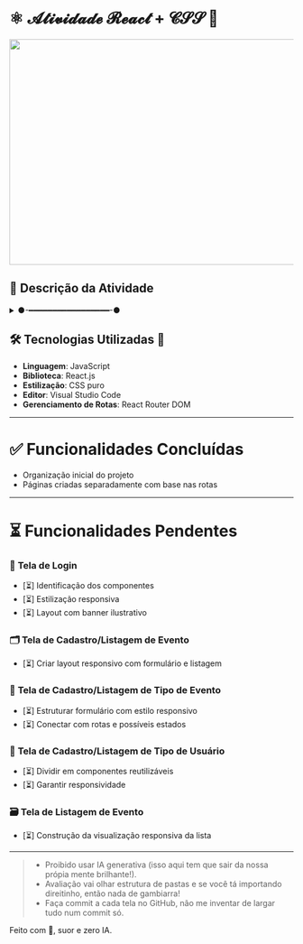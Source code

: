 # ⚛️ 𝓐𝓽𝓲𝓿𝓲𝓭𝓪𝓭𝓮 𝓡𝓮𝓪𝓬𝓽 + 𝓒𝓢𝓢 🎨

<img src="https://media4.giphy.com/media/v1.Y2lkPTc5MGI3NjExaXVueWtzdDhoYTFna3VpZHV6dHg5ZHpyNTg2bmxyZncyOTc3N3c2ciZlcD12MV9pbnRlcm5hbF9naWZfYnlfaWQmY3Q9Zw/dG409h7exW9Doaq9Oc/giphy.gif" width="900" height="400" />

## 💬 **Descrição da Atividade**
<details>
  <summary>
  ●-━━━━━━━━━━━━━━━━━-●
  </summary>
  ❝ Projeto focado na criação de várias telas com React e CSS responsivo, incluindo login, cadastro de eventos e usuários, tudo isso bem separadinho nos componentes. ❞  
  <br>
</details>

## 🛠️ **Tecnologias Utilizadas** 🔧
- **Linguagem**: JavaScript  
- **Biblioteca**: React.js  
- **Estilização**: CSS puro  
- **Editor**: Visual Studio Code  
- **Gerenciamento de Rotas**: React Router DOM  

---

# ✅ **Funcionalidades Concluídas**

- Organização inicial do projeto  
- Páginas criadas separadamente com base nas rotas  

---

# ⏳ **Funcionalidades Pendentes**

### 🛂 **Tela de Login**
- [⏳] Identificação dos componentes  
- [⏳] Estilização responsiva  
- [⏳] Layout com banner ilustrativo  

### 🗂️ **Tela de Cadastro/Listagem de Evento**
- [⏳] Criar layout responsivo com formulário e listagem

### 🧩 **Tela de Cadastro/Listagem de Tipo de Evento**
- [⏳] Estruturar formulário com estilo responsivo  
- [⏳] Conectar com rotas e possíveis estados

### 👥 **Tela de Cadastro/Listagem de Tipo de Usuário**
- [⏳] Dividir em componentes reutilizáveis  
- [⏳] Garantir responsividade

### 🗃️ **Tela de Listagem de Evento**
- [⏳] Construção da visualização responsiva da lista  

---

> - Proibido usar IA generativa (isso aqui tem que sair da nossa própia mente brilhante!).  
> - Avaliação vai olhar estrutura de pastas e se você tá importando direitinho, então nada de gambiarra!  
> - Faça commit a cada tela no GitHub, não me inventar de largar tudo num commit só.  

Feito com 💙, suor e zero IA.
